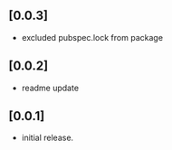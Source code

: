 
## [0.0.3]

* excluded pubspec.lock from package

## [0.0.2]

* readme update

## [0.0.1]

* initial release.
